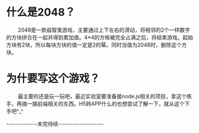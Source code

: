 # 什么是2048？
&#160; &#160; &#160; &#160; 2048是一款益智类游戏，主要通过上下左右的滑动，将相邻的2个一样数字的方块拼合在一起并得到累加值。4*4的方格被完全占满之后，将结束游戏。起始方块有2块，所以每块方块的值一定是2的幂。同时当值为2048时，删除这个方块。

# 为什要写这个游戏？
&#160; &#160; &#160; &#160; 最主要的还是玩一玩吧，最近实验室要准备接node.js相关的项目，拿这个练手，再搞一搞前端相关的东西。H5转APP什么的也想尝试了解一下，就从这个下手吧^_^

-------------未完待续-------------------